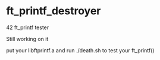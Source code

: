 # ft_printf_destroyer
42 ft_printf tester

Still working on it

put your libftprintf.a and
run ./death.sh to test your ft_printf()
